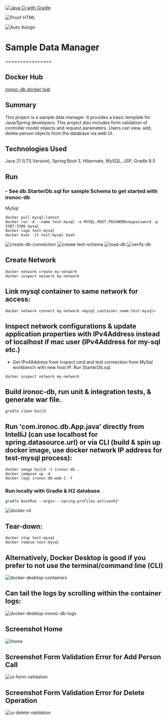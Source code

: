 [![Java CI with Gradle](https://github.com/conorheffron/ironoc-db/actions/workflows/gradle.yml/badge.svg)](https://github.com/conorheffron/ironoc-db/actions/workflows/gradle.yml)

![Proof HTML](https://github.com/conorheffron/ironoc-db/actions/workflows/proof-html.yml/badge.svg)

![Auto Assign](https://github.com/conorheffron/ironoc-db/actions/workflows/auto-assign.yml/badge.svg)

# Sample Data Manager
================

## Docker Hub
[ironoc-db docker hub](https://hub.docker.com/repository/docker/conorheffron/ironoc-db/general)

## Summary
This project is a sample data manager. It provides a basic template for Java/Spring developers. This project also includes form validation of controller model objects and request parameters.
Users can view, add, delete person objects from the database via web UI.

## Technologies Used
Java 21 (LTS Version), Spring Boot 3, Hibernate, MySQL, JSP, Gradle 8.5

## Run
### - See db.StarterDb.sql for sample Schema to get started with ironoc-db
MySql
```
docker pull mysql:latest
docker run -d --name test-mysql -e MYSQL_ROOT_PASSWORD=mypassword -p 3307:3306 mysql
docker logs test-mysql
docker exec -it test-mysql bash
```

![create-db-connection](./screenshots/db-connection.png?raw=true "Create DB Connection")
![create-test-schema](./screenshots/create-schema.png?raw=true "Create Test Schema")
![load-db](./screenshots/run-starter-db-script.png?raw=true "Load DB")
![verify-db](./screenshots/verify-db-load.png?raw=true "Verify DB")

## Create Network
```
docker network create my-network
docker inspect network my-network 
```

## Link mysql container to same network for access:
```
docker network connect my-network <mysql_container_name:test-mysql>
```

## Inspect network configurations & update application properties with IPv4Address instead of localhost if mac user (IPv4Address for my-sql etc.)
- Get IPv4Address from inspect cmd and test connection from MySql workbench with new host IP. Run StarterDb.sql.
```
docker inspect network my-network 
```

## Build ironoc-db, run unit & integration tests, & generate war file.
```
gradle clean build
```

## Run 'com.ironoc.db.App.java' directly from IntelliJ (can use localhost for spring.datasource.url) or via CLI (build & spin up docker image, use docker network IP address for test-mysql process):
```
docker image build -t ironoc-db .
docker compose up -d
docker logs ironoc-db-web-1 -f
```
### Run locally with Gradle & H2 database
```
gradle bootRun --args='--spring.profiles.active=h2'
```

![docker-cli](./screenshots/CLI-docker.png?raw=true "CLI Docker")

## Tear-down:
```
docker stop test-mysql
docker remove test-mysql
```

## Alternatively, Docker Desktop is good if you prefer to not use the terminal/command line (CLI)
![docker-desktop-containers](./screenshots/docker-desktop-containers.png?raw=true "Docker Desktop containers")

## Can tail the logs by scrolling within the container logs:
![docker-desktop-ironoc-db-logs](./screenshots/docker-desktop-ironoc-db-logs.png?raw=true "Docker Desktop ironoc-db logs")

## Screenshot Home
![Home](./screenshots/DBManager.png?raw=true "Home Page")

## Screenshot Form Validation Error for Add Person Call
![ui-form-validation](./screenshots/ui-form-validation.png?raw=true "UI form validation")

## Screenshot Form Validation Error for Delete Operation
![ui-delete-validation](./screenshots/ui-delete-validation.png?raw=true "UI delete validation")


